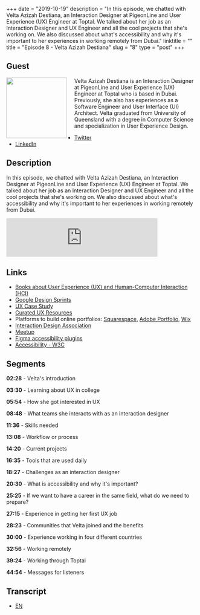 +++
date = "2019-10-19"
description = "In this episode, we chatted with Velta Azizah Destiana, an Interaction Designer at PigeonLine and User Experience (UX) Engineer at Toptal. We talked about her job as an Interaction Designer and UX Engineer and all the cool projects that she's working on. We also discussed about what's accessibility and why it's important to her experiences in working remotely from Dubai."
linktitle = ""
title = "Episode 8 - Velta Azizah Destiana"
slug = "8"
type = "post"
+++

## Guest

<img style="float: left; width: 160px; margin-right: 20px;" src="/img/ep8.jpg">

Velta Azizah Destiana is an Interaction Designer at PigeonLine and User Experience (UX) Engineer at Toptal who is based in Dubai. Previously, she also has experiences as a Software Engineer and User Interface (UI) Architect. Velta graduated from University of Queensland with a degree in Computer Science and specialization in User Experience Design.

- [Twitter](https://twitter.com/velta__)
- [LinkedIn](https://www.linkedin.com/in/velta/)

## Description

In this episode, we chatted with Velta Azizah Destiana, an Interaction Designer at PigeonLine and User Experience (UX) Engineer at Toptal. We talked about her job as an Interaction Designer and UX Engineer and all the cool projects that she's working on. We also discussed about what's accessibility and why it's important to her experiences in working remotely from Dubai.

<iframe src="https://anchor.fm/kartini-teknologi/embed/episodes/Episode-8---Ngobrolin-UIUX--Aksesibilitas--dan-Toptal-bersama-Velta-Destiana-e7sl74" height="102px" width="400px" frameborder="0" scrolling="no"></iframe>

## Links

- [Books about User Experience (UX) and Human-Computer Interaction (HCI)](https://www.mockplus.com/blog/post/ux-design-books)
- [Google Design Sprints](https://www.gv.com/sprint/)
- [UX Case Study](https://uxdesign.cc/ux-case-studies/home)
- [Curated UX Resources](https://uxresources.design/)
- Platforms to build online portfolios: [Squarespace](http://squarespace.com), [Adobe Portfolio](https://portfolio.adobe.com), [Wix](http://wix.com)
- [Interaction Design Association](https://ixda.org/)
- [Meetup](https://meetup.com/)
- [Figma accessibility plugins](https://www.figma.com/blog/design-for-everyone-with-these-accessibility-focused-plugins/https://www.figma.com/blog/design-for-everyone-with-these-accessibility-focused-plugins/)
- [Accessibility - W3C](https://www.w3.org/standards/webdesign/accessibility)

## Segments

**02:28** - Velta's introduction

**03:30** - Learning about UX in college

**05:54** - How she got interested in UX

**08:48** - What teams she interacts with as an interaction designer

**11:36** - Skills needed

**13:08** - Workflow or process

**14:20** - Current projects

**16:35** - Tools that are used daily

**18:27** - Challenges as an interaction designer

**20:30** - What is accessibility and why it's important?

**25:25** - If we want to have a career in the same field, what do we need to prepare?

**27:15** - Experience in getting her first UX job

**28:23** - Communities that Velta joined and the benefits

**30:00** - Experience working in four different countries

**32:56** - Working remotely

**39:24** - Working through Toptal

**44:54** - Messages for listeners

## Transcript

- [EN](transcript)
